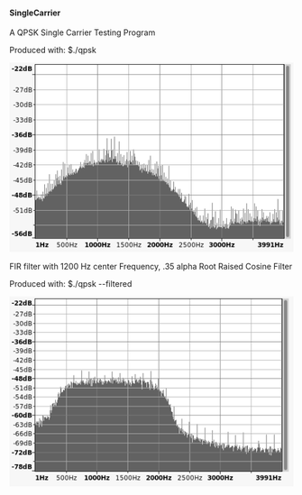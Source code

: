 #### SingleCarrier
A QPSK Single Carrier Testing Program

Produced with: $./qpsk  

![My image](https://raw.githubusercontent.com/srsampson/SingleCarrier/master/spectrum.png)

FIR filter with 1200 Hz center Frequency, .35 alpha Root Raised Cosine Filter

Produced with: $./qpsk --filtered  

![My image](https://raw.githubusercontent.com/srsampson/SingleCarrier/master/spectrum-filtered.png)

